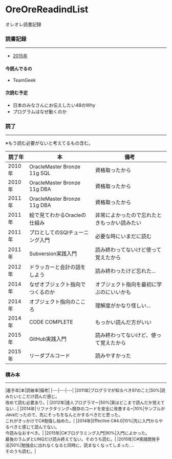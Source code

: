 # OreOreReadindList
オレオレ読書記録

### 読書記録
---

* [2015年](https://github.com/YoshinoriN/OreoreReadingList/2015/README.md) 

#### 今読んでるの

* TeamGeek

#### 次読む予定

* 日本のみなさんにお伝えしたい48のWhy
* プログラムはなぜ動くのか

### 読了
---

※もう読む必要がないと考えてるもの含む。

<font size="2">

|読了年|本|備考|
|---|---|---|
|2010年|OracleMaster Bronze 11g SQL|資格取ったから|
|2010年|OracleMaster Bronze 11g DBA|資格取ったから|
|2011年|OracleMaster Bronze 11g DBA|資格取ったから|
|2011年|絵で見てわかるOracleの仕組み|非常によかったので忘れたときもっかい読みたい|
|2011年|プロとしてのSQlチューニング入門|必要な時にいまだに読む|
|2011年|Subversion実践入門|読み終わってないけど使って覚えたから|
|2012年|ドラッカーと会計の話をしよう|読み終わったけど忘れた...|
|2014年|なぜオブジェクト指向でつくるのか|オブジェクト指向を最初に学ぶのにいいかも|
|2014年|オブジェクト指向のこころ|理解度がかなり怪しい...|
|2014年|CODE COMPLETE|もっかい読んだ方がいい|
|2015年|GitHub実践入門|読み終わってないけど、使って覚えたから|
|2015年|リーダブルコード|読みやすかった|

</size>

### 積み本
---

<font size="2">

|着手年|本|読破率|備考|
|---|---|---|
|2011年|プログラマが知るべき97のこと|50%|読みたいとこだけ読んだ感じ。<br>改めて読む必要あり。|
|2012年|達人プログラマー|50%|実はどこまで読んだか覚えてない...|
|2014年|リファクタリング~既存のコードを安全に改善する~|10%|サンプルがJavaだったので、先にそっちをなんとかするべきだと思った。<br>これがきっかけでC#勉強し始めた。|
|2014年|Effective C#4.0|10%|先に入門からやるべきと感じて読んでない。<br>今読みなおすべき。|
|2015年|C#プログラミング入門|90%|入門によかった。<br>最後のラムダとLINQだけ読み終えてない。そのうち読む。|
|2015年|C#実践開発手法|50%|勉強会に出れなくなると同時に、読まなくなってしまった....<br>そのうち読む。|

</size>